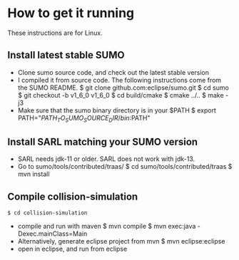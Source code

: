 How to get it running
=====================

These instructions are for Linux.


Install latest stable SUMO
--------------------------

- Clone sumo source code, and check out the latest stable version
- I compiled it from source code. The following instructions come from the SUMO
  README.
    $ git clone github.com:eclipse/sumo.git
    $ cd sumo
    $ git checkout -b v1_6_0 v1_6_0
    $ cd build/cmake
    $ cmake ../..
    $ make -j3
- Make sure that the sumo binary directory is in your $PATH
    $ export PATH="$PATH_TO_SUMO_SOURCE_DIR/bin:$PATH"


Install SARL matching your SUMO version
---------------------------------------

- SARL needs jdk-11 or older. SARL does not work with jdk-13.
- Go to sumo/tools/contributed/traas/
    $ cd sumo/tools/contributed/traas
    $ mvn install


Compile collision-simulation
----------------------------

    $ cd collision-simulation

- compile and run with maven
    $ mvn compile
    $ mvn exec:java -Dexec.mainClass=Main
- Alternatively, generate eclipse project from mvn
      $ mvn eclipse:eclipse
- open in eclipse, and run from eclipse
